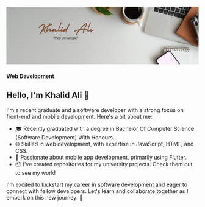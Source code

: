 
![Web Development](https://github.com/Khalid-Ali-Farah/Khalid-Ali-Farah/blob/main/2.png)

#### Web Development

## Hello, I'm Khalid Ali 👋

I'm a recent graduate and a software developer with a strong focus on front-end and mobile development. Here's a bit about me:

- 🎓 Recently graduated with a degree in Bachelor Of Computer Science (Software Development) With Honours.
- 🌐 Skilled in web development, with expertise in JavaScript, HTML, and CSS.
- 📱 Passionate about mobile app development, primarily using Flutter.
- 📦 I've created repositories for my university projects. Check them out to see my work!

I'm excited to kickstart my career in software development and eager to connect with fellow developers. Let's learn and collaborate together as I embark on this new journey! 🚀






